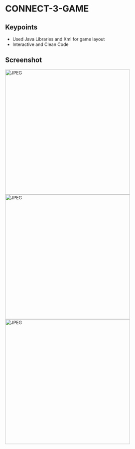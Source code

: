 # CONNECT-3-GAME

## Keypoints
* Used  Java Libraries and Xml for game layout
* Interactive and Clean Code

## Screenshot
<img height="400" alt="JPEG" src="./connect3game(1).jpeg" />
<img height="400" alt="JPEG" src="./connect3game(2).jpeg" />
<img height="400" alt="JPEG" src="./connect3game(3).jpeg" />